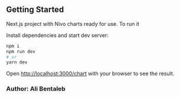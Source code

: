 

## Getting Started

Next.js project with Nivo charts ready for use. To run it

Install dependencies and start dev server:

```bash
npm i 
npm run dev
# or
yarn dev
```

Open [http://localhost:3000/chart](http://localhost:3000/chart) with your browser to see the result.


### Author: Ali Bentaleb
